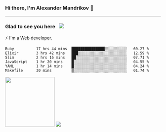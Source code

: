 ### Hi there, I'm Alexander Mandrikov 👋

- - -

### Glad to see you here &nbsp; ![](https://komarev.com/ghpvc/?username=nunsez&color=blue&label=visitors)

⚡ I'm a Web developer.

<!--✨ My GitHub <a href="https://nunsez.github.io/" target="_blank">resume link</a>-->

<!--
**nunsez/nunsez** is a ✨ _special_ ✨ repository because its `README.md` (this file) appears on your GitHub profile.

Here are some ideas to get you started:

- 🔭 I’m currently working on ...
- 🌱 I’m currently learning ...
- 👯 I’m looking to collaborate on ...
- 🤔 I’m looking for help with ...
- 💬 Ask me about ...
- 📫 How to reach me: ...
- 😄 Pronouns: ...
- ⚡ Fun fact: ...
-->


<!--START_SECTION:waka-->

```text
Ruby          17 hrs 44 mins  ███████████████░░░░░░░░░░   60.27 %
Elixir        3 hrs 42 mins   ███░░░░░░░░░░░░░░░░░░░░░░   12.59 %
Slim          2 hrs 16 mins   ██░░░░░░░░░░░░░░░░░░░░░░░   07.71 %
JavaScript    1 hr 20 mins    █░░░░░░░░░░░░░░░░░░░░░░░░   04.55 %
YAML          1 hr 14 mins    █░░░░░░░░░░░░░░░░░░░░░░░░   04.24 %
Makefile      30 mins         ▒░░░░░░░░░░░░░░░░░░░░░░░░   01.74 %
```

<!--END_SECTION:waka-->

<span>
<img height="160em" src="https://github-readme-stats.vercel.app/api?username=nunsez&show_icons=true&count_private=true&hide_border=true&hide=issues" />
<img src="https://github-readme-stats.vercel.app/api/top-langs/?username=nunsez&layout=compact&hide_border=true" />
</span>

<!--
[![willianrod's wakatime stats](https://github-readme-stats.vercel.app/api/wakatime?username=nunsez&hide_border=true)](https://github.com/anuraghazra/github-readme-stats)
-->
